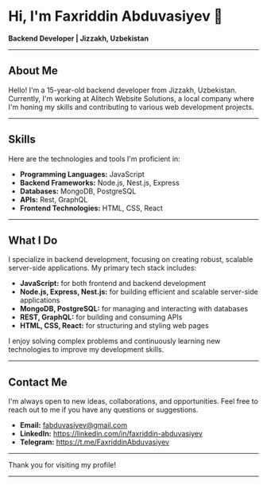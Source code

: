 

# Hi, I'm Faxriddin Abduvasiyev 👋

**Backend Developer | Jizzakh, Uzbekistan**

---

## About Me

Hello! I'm a 15-year-old backend developer from Jizzakh, Uzbekistan. Currently, I'm working at Alitech Website Solutions, a local company where I'm honing my skills and contributing to various web development projects. 

---

## Skills

Here are the technologies and tools I'm proficient in:

- **Programming Languages:** JavaScript
- **Backend Frameworks:** Node.js, Nest.js, Express
- **Databases:** MongoDB, PostgreSQL
- **APIs:** Rest, GraphQL
- **Frontend Technologies:** HTML, CSS, React

---

## What I Do

I specialize in backend development, focusing on creating robust, scalable server-side applications. My primary tech stack includes:

- **JavaScript:** for both frontend and backend development
- **Node.js, Express, Nest.js:** for building efficient and scalable server-side applications
- **MongoDB, PostgreSQL:** for managing and interacting with databases
- **REST, GraphQL:** for building and consuming APIs
- **HTML, CSS, React:** for structuring and styling web pages

I enjoy solving complex problems and continuously learning new technologies to improve my development skills.

---

## Contact Me

I'm always open to new ideas, collaborations, and opportunities. Feel free to reach out to me if you have any questions or suggestions.

- **Email:** fabduvasiyev@gmail.com 
- **LinkedIn:** https://linkedin.com/in/faxriddin-abduvasiyev
- **Telegram:** https://t.me/FaxriddinAbduvasiyev
---

Thank you for visiting my profile!

---

